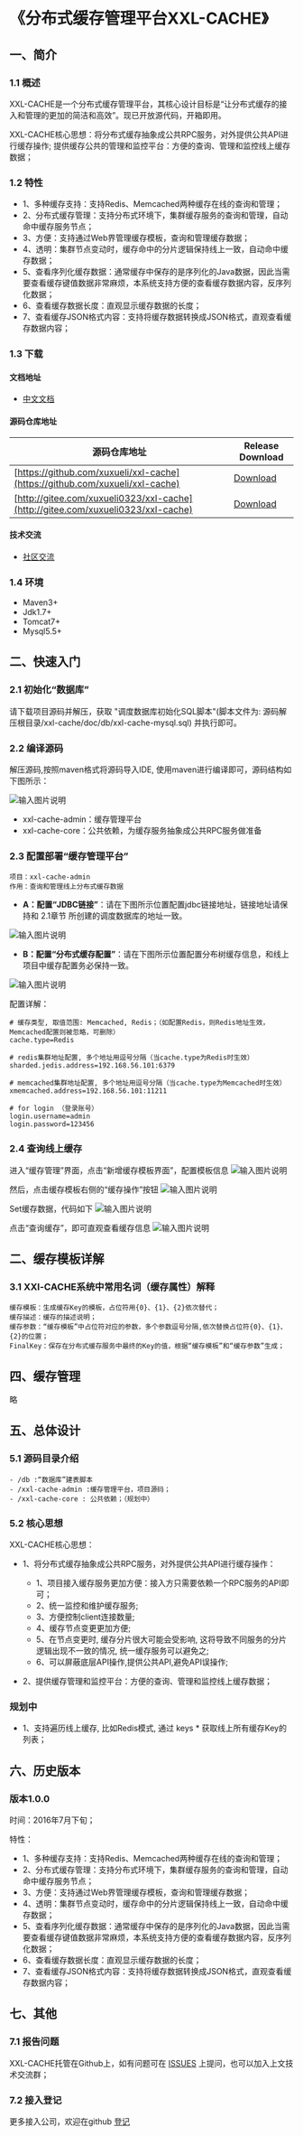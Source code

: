 # 《分布式缓存管理平台XXL-CACHE》
## 一、简介

### 1.1 概述
XXL-CACHE是一个分布式缓存管理平台，其核心设计目标是“让分布式缓存的接入和管理的更加的简洁和高效”。现已开放源代码，开箱即用。

XXL-CACHE核心思想：将分布式缓存抽象成公共RPC服务，对外提供公共API进行缓存操作; 提供缓存公共的管理和监控平台：方便的查询、管理和监控线上缓存数据；

### 1.2 特性
- 1、多种缓存支持：支持Redis、Memcached两种缓存在线的查询和管理；
- 2、分布式缓存管理：支持分布式环境下，集群缓存服务的查询和管理，自动命中缓存服务节点；
- 3、方便：支持通过Web界管理缓存模板，查询和管理缓存数据；
- 4、透明：集群节点变动时，缓存命中的分片逻辑保持线上一致，自动命中缓存数据；
- 5、查看序列化缓存数据：通常缓存中保存的是序列化的Java数据，因此当需要查看缓存键值数据非常麻烦，本系统支持方便的查看缓存数据内容，反序列化数据；
- 6、查看缓存数据长度：直观显示缓存数据的长度；
- 7、查看缓存JSON格式内容：支持将缓存数据转换成JSON格式，直观查看缓存数据内容；

### 1.3 下载
#### 文档地址

- [中文文档](http://www.xuxueli.com/xxl-cache/)

#### 源码仓库地址

源码仓库地址 | Release Download
--- | ---
[https://github.com/xuxueli/xxl-cache](https://github.com/xuxueli/xxl-cache) | [Download](https://github.com/xuxueli/xxl-cache/releases)  
[http://gitee.com/xuxueli0323/xxl-cache](http://gitee.com/xuxueli0323/xxl-cache) | [Download](http://gitee.com/xuxueli0323/xxl-cache/releases)

#### 技术交流
- [社区交流](http://www.xuxueli.com/page/community.html)

### 1.4 环境
- Maven3+
- Jdk1.7+
- Tomcat7+
- Mysql5.5+

## 二、快速入门

### 2.1 初始化“数据库”
请下载项目源码并解压，获取 "调度数据库初始化SQL脚本"(脚本文件为: 源码解压根目录/xxl-cache/doc/db/xxl-cache-mysql.sql) 并执行即可。

### 2.2 编译源码
解压源码,按照maven格式将源码导入IDE, 使用maven进行编译即可，源码结构如下图所示：

![输入图片说明](https://raw.githubusercontent.com/xuxueli/xxl-conf/master/doc/images/img_WuIp.png "在这里输入图片标题")

- xxl-cache-admin：缓存管理平台
- xxl-cache-core：公共依赖，为缓存服务抽象成公共RPC服务做准备

### 2.3 配置部署“缓存管理平台”
    项目：xxl-cache-admin
    作用：查询和管理线上分布式缓存数据

- **A：配置“JDBC链接”**：请在下图所示位置配置jdbc链接地址，链接地址请保持和 2.1章节 所创建的调度数据库的地址一致。

![输入图片说明](https://raw.githubusercontent.com/xuxueli/xxl-conf/master/doc/images/img_eJb0.png "在这里输入图片标题")

- **B：配置“分布式缓存配置”**：请在下图所示位置配置分布树缓存信息，和线上项目中缓存配置务必保持一致。

![输入图片说明](https://raw.githubusercontent.com/xuxueli/xxl-conf/master/doc/images/img_EPzL.png "在这里输入图片标题")

配置详解：

    # 缓存类型, 取值范围: Memcached, Redis；（如配置Redis，则Redis地址生效，Memcached配置则被忽略，可删除）
    cache.type=Redis

    # redis集群地址配置, 多个地址用逗号分隔（当cache.type为Redis时生效）
    sharded.jedis.address=192.168.56.101:6379

    # memcached集群地址配置, 多个地址用逗号分隔（当cache.type为Memcached时生效）
    xmemcached.address=192.168.56.101:11211

    # for login （登录账号）
    login.username=admin
    login.password=123456

### 2.4 查询线上缓存

进入“缓存管理”界面，点击“新增缓存模板界面”，配置模板信息
![输入图片说明](https://raw.githubusercontent.com/xuxueli/xxl-conf/master/doc/images/img_3uNc.png "在这里输入图片标题")

然后，点击缓存模板右侧的“缓存操作”按钮 
![输入图片说明](https://raw.githubusercontent.com/xuxueli/xxl-conf/master/doc/images/img_aDwT.png "在这里输入图片标题")

Set缓存数据，代码如下
![输入图片说明](https://raw.githubusercontent.com/xuxueli/xxl-conf/master/doc/images/img_GwE5.png "在这里输入图片标题")

点击“查询缓存”，即可直观查看缓存信息
![输入图片说明](https://raw.githubusercontent.com/xuxueli/xxl-conf/master/doc/images/img_VuTP.png "在这里输入图片标题")

## 二、缓存模板详解
### 3.1 XXl-CACHE系统中常用名词（缓存属性）解释

    缓存模板：生成缓存Key的模板，占位符用{0}、{1}、{2}依次替代；
    缓存描述：缓存的描述说明；
    缓存参数：“缓存模板”中占位符对应的参数，多个参数逗号分隔,依次替换占位符{0}、{1}、{2}的位置；
    FinalKey：保存在分布式缓存服务中最终的Key的值，根据“缓存模板”和“缓存参数”生成；
   
## 四、缓存管理
略

## 五、总体设计
### 5.1 源码目录介绍
    - /db :“数据库”建表脚本
    - /xxl-cache-admin :缓存管理平台，项目源码；
    - /xxl-cache-core : 公共依赖；（规划中）

### 5.2 核心思想

XXL-CACHE核心思想：

- 1、将分布式缓存抽象成公共RPC服务，对外提供公共API进行缓存操作：
    - 1、项目接入缓存服务更加方便：接入方只需要依赖一个RPC服务的API即可；
    - 2、统一监控和维护缓存服务;
    - 3、方便控制client连接数量;
    - 4、缓存节点变更更加方便;
    - 5、在节点变更时, 缓存分片很大可能会受影响, 这将导致不同服务的分片逻辑出现不一致的情况, 统一缓存服务可以避免之;
    - 6、可以屏蔽底层API操作,提供公共API,避免API误操作;

- 2、提供缓存管理和监控平台：方便的查询、管理和监控线上缓存数据；

### 规划中
- 1、支持遍历线上缓存, 比如Redis模式, 通过 keys * 获取线上所有缓存Key的列表；

## 六、历史版本
### 版本1.0.0
时间：2016年7月下旬；

特性：
- 1、多种缓存支持：支持Redis、Memcached两种缓存在线的查询和管理；
- 2、分布式缓存管理：支持分布式环境下，集群缓存服务的查询和管理，自动命中缓存服务节点；
- 3、方便：支持通过Web界管理缓存模板，查询和管理缓存数据；
- 4、透明：集群节点变动时，缓存命中的分片逻辑保持线上一致，自动命中缓存数据；
- 5、查看序列化缓存数据：通常缓存中保存的是序列化的Java数据，因此当需要查看缓存键值数据非常麻烦，本系统支持方便的查看缓存数据内容，反序列化数据；
- 6、查看缓存数据长度：直观显示缓存数据的长度；
- 7、查看缓存JSON格式内容：支持将缓存数据转换成JSON格式，直观查看缓存数据内容；

## 七、其他

### 7.1 报告问题
XXL-CACHE托管在Github上，如有问题可在 [ISSUES](https://github.com/xuxueli/xxl-cache/issues) 上提问，也可以加入上文技术交流群；

### 7.2 接入登记
更多接入公司，欢迎在github [登记](https://github.com/xuxueli/xxl-cache/issues/1 )
